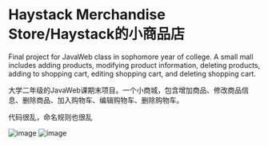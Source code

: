 # Haystack Merchandise Store/Haystack的小商品店
Final project for JavaWeb class in sophomore year of college. A small mall includes adding products, modifying product information, deleting products, adding to shopping cart, editing shopping cart, and deleting shopping cart.

大学二年级的JavaWeb课期末项目。一个小商城，包含增加商品、修改商品信息、删除商品、加入购物车、编辑购物车、删除购物车。

代码很乱，命名规则也很乱

![image](https://github.com/haystack666/HaystackMerchandiseStore/assets/56021097/dc134410-bd17-42ae-9863-174b5ef81c90)
![image](https://github.com/haystack666/HaystackMerchandiseStore/assets/56021097/7656e740-01e7-4132-9541-c0b2c306024e)
